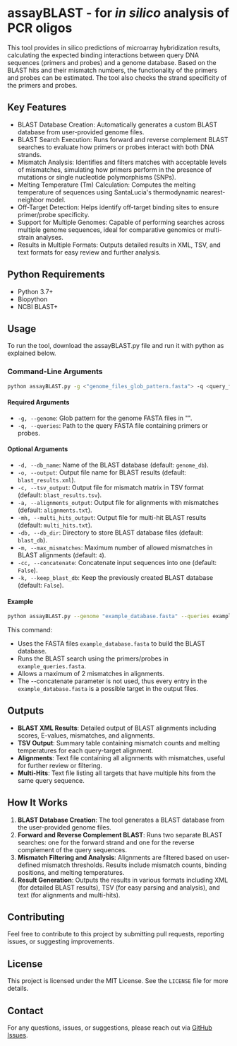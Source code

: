 # assayBLAST - for *in silico* analysis of PCR oligos

This tool provides in silico predictions of microarray hybridization results, calculating the expected binding interactions between query DNA sequences (primers and probes) and a genome database. Based on the BLAST hits and their mismatch numbers, the functionality of the primers and probes can be estimated. The tool also checks the strand specificity of the primers and probes.



## Key Features
- BLAST Database Creation: Automatically generates a custom BLAST database from user-provided genome files.
- BLAST Search Execution: Runs forward and reverse complement BLAST searches to evaluate how primers or probes interact with both DNA strands.
- Mismatch Analysis: Identifies and filters matches with acceptable levels of mismatches, simulating how primers perform in the presence of mutations or single nucleotide polymorphisms (SNPs).
- Melting Temperature (Tm) Calculation: Computes the melting temperature of sequences using SantaLucia's thermodynamic nearest-neighbor model.
- Off-Target Detection: Helps identify off-target binding sites to ensure primer/probe specificity.
- Support for Multiple Genomes: Capable of performing searches across multiple genome sequences, ideal for comparative genomics or multi-strain analyses.
- Results in Multiple Formats: Outputs detailed results in XML, TSV, and text formats for easy review and further analysis.

## Python Requirements
- Python 3.7+
- Biopython
- NCBI BLAST+

## Usage
To run the tool, download the assayBLAST.py file and run it with python as explained below.
### Command-Line Arguments

```bash
python assayBLAST.py -g <"genome_files_glob_pattern.fasta"> -q <query_file.fasta> [options]
```
#### Required Arguments
- `-g, --genome`: Glob pattern for the genome FASTA files in "".
- `-q, --queries`: Path to the query FASTA file containing primers or probes.

#### Optional Arguments
- `-d, --db_name`: Name of the BLAST database (default: `genome_db`).
- `-o, --output`: Output file name for BLAST results (default: `blast_results.xml`).
- `-c, --tsv_output`: Output file for mismatch matrix in TSV format (default: `blast_results.tsv`).
- `-a, --alignments_output`: Output file for alignments with mismatches (default: `alignments.txt`).
- `-mh, --multi_hits_output`: Output file for multi-hit BLAST results (default: `multi_hits.txt`).
- `-db, --db_dir`: Directory to store BLAST database files (default: `blast_db`).
- `-m, --max_mismatches`: Maximum number of allowed mismatches in BLAST alignments (default: `4`).
- `-cc, --concatenate`: Concatenate input sequences into one (default: `False`).
- `-k, --keep_blast_db`: Keep the previously created BLAST database (default: `False`).

#### Example

```bash
python assayBLAST.py --genome "example_database.fasta" --queries example_queries.fasta --max_mismatches 2
```
This command:
- Uses the FASTA files `example_database.fasta` to build the BLAST database.
- Runs the BLAST search using the primers/probes in `example_queries.fasta`.
- Allows a maximum of 2 mismatches in alignments.
- The --concatenate parameter is not used, thus every entry in the `example_database.fasta` is a possible target in the output files.

## Outputs
- **BLAST XML Results**: Detailed output of BLAST alignments including scores, E-values, mismatches, and alignments.
- **TSV Output**: Summary table containing mismatch counts and melting temperatures for each query-target alignment.
- **Alignments**: Text file containing all alignments with mismatches, useful for further review or filtering.
- **Multi-Hits**: Text file listing all targets that have multiple hits from the same query sequence.

## How It Works
1. **BLAST Database Creation**: The tool generates a BLAST database from the user-provided genome files.
2. **Forward and Reverse Complement BLAST**: Runs two separate BLAST searches: one for the forward strand and one for the reverse complement of the query sequences.
3. **Mismatch Filtering and Analysis**: Alignments are filtered based on user-defined mismatch thresholds. Results include mismatch counts, binding positions, and melting temperatures.
4. **Result Generation**: Outputs the results in various formats including XML (for detailed BLAST results), TSV (for easy parsing and analysis), and text (for alignments and multi-hits).

## Contributing
Feel free to contribute to this project by submitting pull requests, reporting issues, or suggesting improvements.

## License
This project is licensed under the MIT License. See the `LICENSE` file for more details.

## Contact
For any questions, issues, or suggestions, please reach out via [GitHub Issues](https://github.com/mcollatz/AssayBLAST/issues).



















